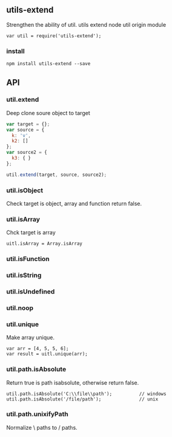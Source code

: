 ## utils-extend
Strengthen the ability of util. utils extend node util origin module
```
var util = require('utils-extend');
```
### install
```
npm install utils-extend --save
```
## API
### util.extend
Deep clone soure object to target
```js
var target = {};
var source = {
  k: 'v',
  k2: []
};
var source2 = {
  k3: { }  
};

util.extend(target, source, source2);
```

### util.isObject
Check target is object, array and function return false.

### util.isArray
Chck target is array
```
uitl.isArray = Array.isArray

```

### util.isFunction

### util.isString

### util.isUndefined

### util.noop

### util.unique
Make array unique.
```
var arr = [4, 5, 5, 6];
var result = uitl.unique(arr);
```

### util.path.isAbsolute
Return true is path isabsolute, otherwise return false.
```
util.path.isAbsolute('C:\\file\\path');          // windows
util.path.isAbsolute('/file/path');              // unix
```

### util.path.unixifyPath
Normalize \ paths to / paths.


